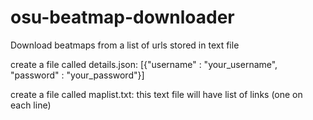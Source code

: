 # osu-beatmap-downloader
Download beatmaps from a list of urls stored in text file

create a file called details.json:
[{"username" : "your_username", "password" : "your_password"}]

create a file called maplist.txt:
this text file will have list of links (one on each line)
